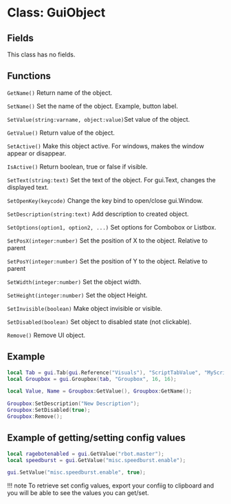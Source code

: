 # Class: GuiObject

## Fields
This class has no fields.

## Functions

```GetName()``` Return name of the object.

```SetName()``` Set the name of the object. Example, button label.

```SetValue(string:varname, object:value)```Set value of the object.

```GetValue()``` Return value of the object.

```SetActive()``` Make this object active. For windows, makes the window appear or disappear.

```IsActive()``` Return boolean, true or false if visible.

```SetText(string:text)``` Set the text of the object. For gui.Text, changes the displayed text.

```SetOpenKey(keycode)``` Change the key bind to open/close gui.Window.

```SetDescription(string:text)``` Add description to created object.

```SetOptions(option1, option2, ...)``` Set options for Combobox or Listbox.

```SetPosX(integer:number)``` Set the position of X to the object. Relative to parent

```SetPosY(integer:number)``` Set the position of Y to the object. Relative to parent

```SetWidth(integer:number)``` Set the object width.

```SetHeight(integer:number)``` Set the object Height.

```SetInvisible(boolean)``` Make object invisible or visible.

```SetDisabled(boolean)``` Set object to disabled state (not clickable).

```Remove()``` Remove UI object.

## Example
```lua
local Tab = gui.Tab(gui.Reference("Visuals"), "ScriptTabValue", "MyScript");
local Groupbox = gui.Groupbox(tab, "Groupbox", 16, 16);

local Value, Name = Groupbox:GetValue(), Groupbox:GetName();

Groupbox:SetDescription("New Description");
Groupbox:SetDisabled(true);
Groupbox:Remove();
```

## Example of getting/setting config values
```lua
local ragebotenabled = gui.GetValue("rbot.master");
local speedburst = gui.GetValue("misc.speedburst.enable");

gui.SetValue("misc.speedburst.enable", true);
```
!!! note
	To retrieve set config values, export your confiig to clipboard and you will be able to see the values you can get/set.
